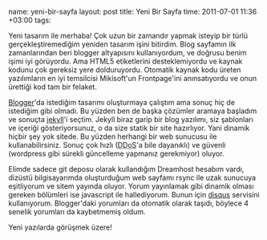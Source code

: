 name: yeni-bir-sayfa
layout: post
title: Yeni Bir Sayfa
time: 2011-07-01 11:36 +03:00
tags: 

<p>Yeni tasarım ile merhaba! Çok uzun bir zamandır yapmak isteyip bir türlü gerçekleştiremediğim yeniden tasarım işini bitirdim. Blog sayfamın ilk zamanlarından beri blogger altyapısını kullanıyordum, ve doğrusu benim işimi iyi görüyordu. Ama HTML5 etiketlerini desteklemiyordu ve kaynak kodunu çok gereksiz yere dolduruyordu. Otomatik kaynak kodu üreten yazılımların en iyi temsilcisi Mikisoft'un Frontpage'ini anınsatıyordu ve onun ürettiği kod tam bir felaket. </p>

<p><a href="http://www.blogger.com">Blogger</a>'da istediğim tasarımı oluşturmaya çalıştım ama sonuç hiç de istediğim gibi olmadı. Bu yüzden ben de başka çözümler aramaya başladım ve sonuçta <a href="http://www.jekyllrb.com">jekyll</a>'i seçtim. Jekyll biraz garip bir blog yazılımı, siz şablonları ve içeriği gösteriyorsunuz, o da size statik bir site hazırlıyor. Yani dinamik hiçbir şey yok sitede. Bu yüzden herhangi bir web sunucusu ile kullanabilirsiniz. Sonuç çok hızlı (<abbr title="Distributed Denial of Service">DDoS</abbr>'a bile dayanıklı) ve güvenli (wordpress gibi sürekli güncelleme yapmanız gerekmiyor) oluyor. </p>

<p>Elimde sadece git deposu olarak kullandığım Dreamhost hesabım vardı, dizüstü bilgisayarımda oluşturduğum web sayfamı rsync ile uzak sunucuya eşitliyorum ve sitem yayında oluyor. Yorum yayınlamak gibi dinamik olması gereken bölümleri ise javascript ile hallediyorum. Bunun için <a href="http://www.disqus.com">disqus</a> servisini kullanıyorum. Blogger'daki yorumları da otomatik olarak taşıdı, böylece 4 senelik yorumları da kaybetmemiş oldum.</p>

Yeni yazılarda görüşmek üzere!

